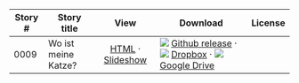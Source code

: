 Story #  | Story title | View | Download | License
-------- | -----------  |:-------:| ---------------- | -------
0009 | Wo ist meine Katze? | [HTML](https://global-asp.github.io/stories/de/0009_wo_ist_meine_katze.html) · <a href="https://global-asp.github.io/stories/de/0009_wo_ist_meine_katze_slides.html" target="_blank">Slideshow</a> | ![](https://cloud.githubusercontent.com/assets/9295750/9483128/0e089e5e-4b51-11e5-98ca-6da5cef156a7.png) [Github release]() · ![](https://avatars0.githubusercontent.com/u/559357?v=3&s=24) [Dropbox]() · ![](https://cloud.githubusercontent.com/assets/9295750/9473522/1d6fdde4-4b10-11e5-98f5-aa6c6b04a08e.png) [Google Drive]() | 
